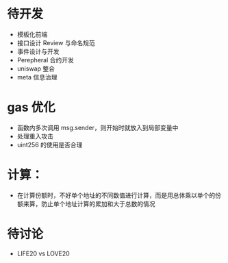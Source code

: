 # 待开发

- 模板化前端
- 接口设计 Review 与命名规范
- 事件设计与开发
- Perepheral 合约开发
- uniswap 整合
- meta 信息治理

# gas 优化

- 函数内多次调用 msg.sender，则开始时就放入到局部变量中
- 处理重入攻击
- uint256 的使用是否合理

# 计算：

- 在计算份额时，不好单个地址的不同数值进行计算，而是用总体乘以单个的份额来算，防止单个地址计算的累加和大于总数的情况

# 待讨论

- LIFE20 vs LOVE20
